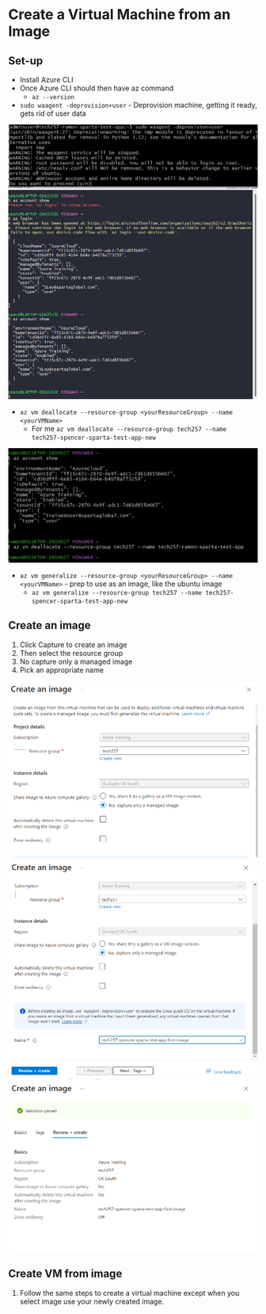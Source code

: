 # Create a Virtual Machine from an Image

## Set-up
- Install Azure CLI
- Once Azure CLI should then have az command
    - `az --version`
- `sudo waagent -deprovision+user` - Deprovision machine, getting it ready, gets rid of user data

![alt text](images/deprovision_vm.png)
![alt text](images/login_az_cli.png)

- `az vm deallocate --resource-group <yourResourceGroup> --name <yourVMName>`
    - For me `az vm deallocate --resource-group tech257 --name tech257-spencer-sparta-test-app-new`

![alt text](images/deallocate_vm.png)

- `az vm generalize --resource-group <yourResourceGroup> --name <yourVMName>` - prep to use as an image, like the ubuntu image
    - `az vm generalize --resource-group tech257 --name tech257-spencer-sparta-test-app-new`

## Create an image

1. Click Capture to create an image 
2. Then select the resource group
3. No capture only a managed image
4. Pick an appropriate name

![alt text](images/creat_image_one.png)
![alt text](images/create_image_two.png)
![alt text](images/create_image_three.png)

## Create VM from image

1. Follow the same steps to create a virtual machine except when you select image use your newly created image.